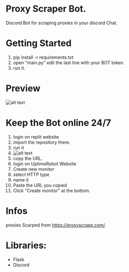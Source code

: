 # Proxy Scraper Bot.
Discord Bot for scraping proxies in your discord Chat.
# Getting Started
1. pip install -r requirements.txt
2. open "main.py" edit the last line with your BOT token.
3. run it.
# Preview
  ![alt text](https://i.ibb.co/BfZmzdW/Screenshot-2021-12-21-103914.png)
  

# Keep the Bot online 24/7
1. login on replit website
2. import the repository there.
3. run it 
4. ![alt text](https://i.ibb.co/C15XTsn/Screenshot-2021-12-21-103710.png)
5. copy the URL.
6. login on UptimeRobot Website
7. Create new monitor 
8. select HTTP type
9. name it 
10. Paste the URL you copied
11. Click "Create monitor" at the bottom.
# Infos
proxies Scarped from https://proxyscrape.com/.
# Libraries:
- Flask
- Discord
